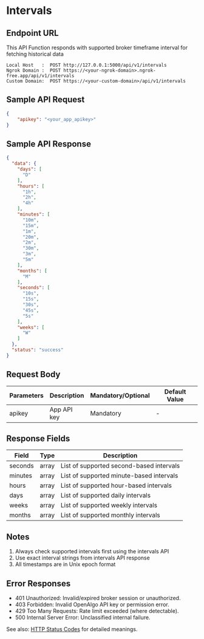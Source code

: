 # Intervals

## Endpoint URL

This API Function responds with supported broker timeframe interval for fetching historical data

```http
Local Host   :  POST http://127.0.0.1:5000/api/v1/intervals
Ngrok Domain :  POST https://<your-ngrok-domain>.ngrok-free.app/api/v1/intervals
Custom Domain:  POST https://<your-custom-domain>/api/v1/intervals
```



## Sample API Request

```json
{
    "apikey": "<your_app_apikey>"
}

```

###

## Sample API Response

```json
{
  "data": {
    "days": [
      "D"
    ],
    "hours": [
      "1h",
      "2h",
      "4h"
    ],
    "minutes": [
      "10m",
      "15m",
      "1m",
      "20m",
      "2m",
      "30m",
      "3m",
      "5m"
    ],
    "months": [
      "M"
    ],
    "seconds": [
      "10s",
      "15s",
      "30s",
      "45s",
      "5s"
    ],
    "weeks": [
      "W"
    ]
  },
  "status": "success"
}
```



## Request Body



| Parameters | Description | Mandatory/Optional | Default Value |
| ---------- | ----------- | ------------------ | ------------- |
| apikey     | App API key | Mandatory          | -             |



## Response Fields

| Field   | Type  | Description                              |
| ------- | ----- | ---------------------------------------- |
| seconds | array | List of supported second-based intervals |
| minutes | array | List of supported minute-based intervals |
| hours   | array | List of supported hour-based intervals   |
| days    | array | List of supported daily intervals        |
| weeks   | array | List of supported weekly intervals       |
| months  | array | List of supported monthly intervals      |



## Notes



1. Always check supported intervals first using the intervals API
2. Use exact interval strings from intervals API response
3. All timestamps are in Unix epoch format

## Error Responses

- 401 Unauthorized: Invalid/expired broker session or unauthorized.
- 403 Forbidden: Invalid OpenAlgo API key or permission error.
- 429 Too Many Requests: Rate limit exceeded (where detectable).
- 500 Internal Server Error: Unclassified internal failure.

See also: [HTTP Status Codes](../http-status-codes.md) for detailed meanings.
